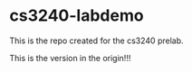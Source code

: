 # cs3240-labdemo
This is the repo created for the cs3240 prelab.

This is the version in the origin!!!

